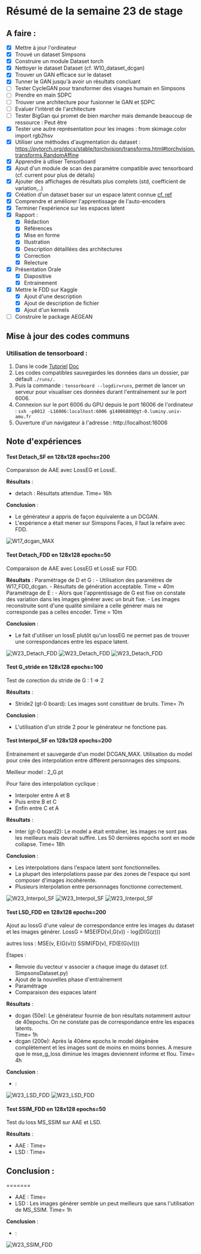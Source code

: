 # Résumé de la semaine 23 de stage


## A faire :

- [x]  Mettre à jour l'ordinateur
- [x]  Trouvé un dataset Simpsons
- [x]  Construire un module Dataset torch
- [x]  Nettoyer le dataset Dataset (cf. W10_dataset_dcgan)
- [x]  Trouver un GAN efficace sur le dataset
- [x] Tunner le GAN jusqu'à avoir un résultats concluant
- [ ] Tester CycleGAN pour transformer des visages humain en Simpsons
- [ ] Prendre en main SDPC
- [ ] Trouver une architecture pour fusionner le GAN et SDPC
- [ ] Evaluer l'intèret de l'architecture
- [ ] Tester BigGan qui promet de bien marcher mais demande beaucoup de ressource : Peut être
- [x] Tester une autre représentation pour les images : from skimage.color import rgb2hsv
- [x] Utiliser une méthodes d'augmentation du dataset : https://pytorch.org/docs/stable/torchvision/transforms.html#torchvision.transforms.RandomAffine
- [x] Apprendre à utliser Tensorboard
- [x] Ajout d'un module de scan des paramètre compatible avec tensorboard (cf. current pour plus de détails)
- [x] Ajouter des affichages de résultats plus complets (std, coefficient de variation,..)
- [x] Création d'un dataset baser sur un espace latent connue [cf. ref](http://datashader.org/topics/strange_attractors.html)
- [x] Comprendre et améliorer l'apprentissage de l'auto-encoders
- [x] Terminer l'expérience sur les espaces latent
- [x] Rapport :
  - [x] Rédaction
  - [x] Références
  - [x] Mise en forme
  - [x] Illustration
  - [x] Description détaillées des architectures
  - [x] Correction
  - [x] Relecture
- [x] Présentation Orale
  - [x] Diapositive
  - [x] Entrainement
- [x] Mettre le FDD sur Kaggle
  - [x] Ajout d'une description
  - [x] Ajout de description de fichier
  - [x] Ajout d'un kernels
- [ ] Construire le package AEGEAN

## Mise à jour des codes communs

### Utilisation de tensorboard :

1. Dans le code [Tutoriel](https://www.tensorflow.org/guide/summaries_and_tensorboard) [Doc](https://pytorch.org/docs/stable/tensorboard.html)
2. Les codes compatibles sauvegardes les données dans un dossier, par défault `./runs/.`
3. Puis la commande : `tensorboard --logdir=runs`, permet de lancer un serveur pour visualiser ces données durant l'entraînement sur le port 6006.
4. Connexion sur le port 6006 du GPU depuis le port 16006 de l'ordinateur : `ssh -p8012 -L16006:localhost:6006 g14006889@gt-0.luminy.univ-amu.fr`
5. Ouverture d'un navigateur à l'adresse : http://localhost:16006

## Note d'expériences

#### Test Detach_SF en 128x128 epochs=200
Comparaison de AAE avec LossEG et LossE.

__Résultats__ :
  - detach : Résultats attendue.
    Time= 16h

__Conclusion__ :
  - Le générateur a appris de façon équivalente  a un DCGAN.
  - L'expérience a était mener sur Simspons Faces, il faut la refaire avec FDD.

![W17_dcgan_MAX](W23_Detach_SF/200.png "MAX")

#### Test Detach_FDD en 128x128 epochs=50
Comparaison de AAE avec LossEG et LossE sur FDD.

__Résultats__ :
  Paramétrage de D et G :
    - Utilisation des paramètres de W17_FDD_dcgan.
    - Résultats de génération acceptable.
    Time = 40m
  Paramétrage de E :
    - Alors que l'apprentissage de G est fixe on constate des variation dans les images générer avec un bruit fixe.
    - Les images reconstruite sont d'une qualité similaire a celle générer mais ne corresponde pas a celles encoder.
    Time = 10m

__Conclusion__ :
  - Le fait d'utiliser un lossE plutôt qu'un lossEG ne permet pas de trouver une correspondances entre les espace latent.

![W23_Detach_FDD](W23_Detach_FDD/train_DG_50.png "Train D et G")
![W23_Detach_FDD](W23_Detach_FDD/FDD_sample.png "Images du dataset avant reconstruction")
![W23_Detach_FDD](W23_Detach_FDD/reconstruct_GEx_50.png "Images du dataset reconstruite par EG")


#### Test G_stride en 128x128 epochs=100
Test de corection du stride de G : 1 => 2

__Résultats__ :
  - Stride2 (gt-0 board): Les images sont constituer de bruits.
    Time= 7h

__Conclusion__ :
  - L'utilisation d'un stride 2 pour le générateur ne fonctione pas.

#### Test Interpol_SF en 128x128 epochs=200
Entrainement et sauvegarde d'un model DCGAN_MAX.
Utilisation du model pour crée des interpolation entre différent personnages des simpsons.

Meilleur model : 2_G.pt

Pour faire des interpolation cyclique :
  - Interpoler entre A et B
  - Puis entre B et C
  - Enfin entre C et A

__Résultats__ :
  - Inter (gt-0 board2): Le model a était entraîner, les images ne sont pas les meilleurs mais devrait suffire. Les 50 dernières epochs sont en mode collapse.
    Time= 18h

__Conclusion__ :
  - Les interpolations dans l'espace latent sont fonctionnelles.
  - La plupart des interpolations passe par des zones de l'espace qui sont composer d'images incohérente.
  - Plusieurs interpolation entre personnages fonctionne correctement.

![W23_Interpol_SF](W23_Interpol_SF/results/inter7/training.gif "Interpolation entre Lisa et Bart")
![W23_Interpol_SF](W23_Interpol_SF/results/inter4/training.gif "Interpolation entre Homer et Lisa")
![W23_Interpol_SF](W23_Interpol_SF/results/inter5/training.gif "Interpolation entre deux version de Homer")

#### Test LSD_FDD en 128x128 epochs=200
Ajout au lossG d'une valeur de correspondance entre les images du dataset et les images générer.
LossG = MSE(FD(v),G(v)) - log(D(G(z)))


autres loss :
MSE(v, E(G(v)))
SSIM(FD(v), FD(E(G(v))))



Étapes :
  - Renvoie du vecteur v associer a chaque image du dataset (cf. SimpsonsDataset.py)
  - Ajout de la nouvelles phase d'entraînement
  - Paramétrage
  - Comparaison des espaces latent  

__Résultats__ :
  - dcgan (50e): Le générateur fournie de bon résultats notamment autour de 40epochs. On ne constate pas de correspondance entre les espaces latents.  
    Time= 1h
  - dcgan (200e): Après la 40éme epochs le model dégénère complètement et les images sont de moins en moins bonnes. A mesure que le mse_g_loss diminue les images deviennent informe et flou.
    Time= 4h

__Conclusion__ :
  - :

![W23_LSD_FDD](W23_LSD_FDD/40.png "Images générer après 40 epochs")
![W23_LSD_FDD](W23_LSD_FDD/200.png "Images générer après 200 epochs")

#### Test SSIM_FDD en 128x128 epochs=50
Test du loss MS_SSIM sur AAE et LSD.

__Résultats__ :
  - AAE :
    Time=
  - LSD :
    Time=

__Conclusion__ :
  -
=======
  - AAE :
    Time=
  - LSD : Les images générer semble un peut meilleurs que sans l'utilisation de MS_SSIM.
    Time= 1h

__Conclusion__ :
  - :

![W23_SSIM_FDD](W23_SSIM_FDD/50_lsd.png "Images générer avec MS-SSIM et LSD")
